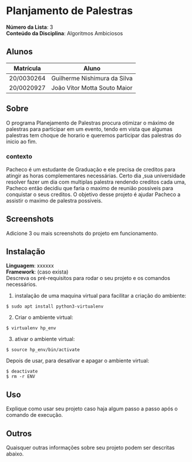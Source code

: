 # Planjamento de Palestras

**Número da Lista**: 3<br>
**Conteúdo da Disciplina**: Algoritmos Ambiciosos<br>

## Alunos
|Matrícula | Aluno |
| -- | -- |
| 20/0030264  |  Guilherme Nishimura da Silva |
| 20/0020927  |  João Vítor Motta Souto Maior |

## Sobre
O programa Planejamento de Palestras procura otimizar o máximo de palestras para participar em um evento, tendo em vista que algumas palestras tem choque de horario e queremos participar das palestras do inicio ao fim.

### contexto
Pacheco é um estudante de Graduação e ele precisa de creditos para atingir as horas complementares necessárias. Certo dia ,sua universidade resolver fazer um dia com multiplas palestra rendendo creditos cada uma, Pacheco então decidiu que faria  o maximo de reunião possiveis para conquistar o seus creditos. O objetivo  desse projeto é ajudar Pacheco a assistir o maximo de palestra possiveis. 

## Screenshots
Adicione 3 ou mais screenshots do projeto em funcionamento.

## Instalação

**Linguagem**: xxxxxx<br>
**Framework**: (caso exista)<br>
Descreva os pré-requisitos para rodar o seu projeto e os comandos necessários.

1. instalação de uma maquina virtual para facilitar a criação do ambiente:
```
$ sudo apt install python3-virtualenv
```

2. Criar o ambiente virtual:
```
$ virtualenv hp_env
```

3. ativar o ambiente virtual:
```
$ source hp_env/bin/activate
```

Depois de usar, para desativar e apagar o ambiente virtual:
```
$ deactivate
$ rm -r ENV
```

## Uso 
Explique como usar seu projeto caso haja algum passo a passo após o comando de execução.

## Outros 
Quaisquer outras informações sobre seu projeto podem ser descritas abaixo.




